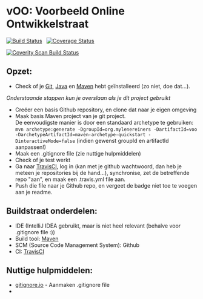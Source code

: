 # vOO: Voorbeeld Online Ontwikkelstraat

[![Build Status](https://travis-ci.org/mylene/vOO.svg?branch=master)](https://travis-ci.org/mylene/vOO) &nbsp; [![Coverage Status](https://coveralls.io/repos/github/mylene/vOO/badge.svg?branch=master)](https://coveralls.io/github/mylene/vOO?branch=master)

<a href="https://scan.coverity.com/projects/mylene-voo">
  <img alt="Coverity Scan Build Status"
       src="https://img.shields.io/coverity/scan/8052.svg"/>
</a>

## Opzet:

* Check of je [Git], [Java] en [Maven] hebt geïnstalleerd (zo niet, doe dat...).

*Onderstaande stappen kun je overslaan als je dit project gebruikt*

* Creëer een basis Github repository, en clone dat naar je eigen omgeving
* Maak basis Maven project van je git project.    
    De eenvoudigste manier is door een standaard archetype te gebruiken: 
    `mvn archetype:generate -DgroupId=org.mylenereiners -DartifactId=voo -DarchetypeArtifactId=maven-archetype-quickstart -DinteractiveMode=false`
    (indien gewenst groupId en artifactId aanpassen!)
* Maak een .gitignore file (zie nuttige hulpmiddelen) 
* Check of je test werkt
* Ga naar [TravisCI], log in (kan met je github wachtwoord, dan heb je meteen je repositories bij de hand...), synchronise, zet de betreffende repo "aan", en maak een .travis.yml file aan.
* Push die file naar je Github repo, en vergeet de badge niet toe te voegen aan je readme.
   
   
   
## Buildstraat onderdelen:    

* IDE (IntelliJ IDEA gebruikt, maar is niet heel relevant (behalve voor .gitignore file :))
* Build tool: [Maven]
* SCM (Source Code Management System): Github
* CI: [TravisCI]



##  Nuttige hulpmiddelen:

* [gitignore.io] - Aanmaken .gitignore file
*   
   
   
   
   
   


<!--- Links -->
[gitignore.io]: http://gitignore.io/
[TravisCI]: http://travisci.org/
[Git]: http://git-scm.com/
[Java]: http://www.oracle.com/technetwork/java/index.html
[Maven]: http://maven.apache.org/
